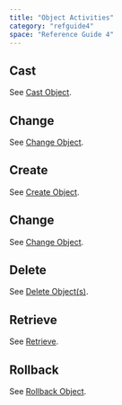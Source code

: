 ```yaml
---
title: "Object Activities"
category: "refguide4"
space: "Reference Guide 4"
---
```

## Cast

See [Cast Object](cast-object).

## Change

See [Change Object](change-object).

## Create

See [Create Object](create-object).

## Change

See [Change Object](change-object).

## Delete

See [Delete Object(s)](4194517).

## Retrieve

See [Retrieve](retrieve).

## Rollback

See [Rollback Object](rollback-object).